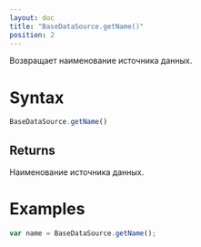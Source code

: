 ```yaml
---
layout: doc
title: "BaseDataSource.getName()"
position: 2
---
```


Возвращает наименование источника данных.

# Syntax

```js
BaseDataSource.getName()
```

## Returns

Наименование источника данных.

# Examples

```js
var name = BaseDataSource.getName();
```
